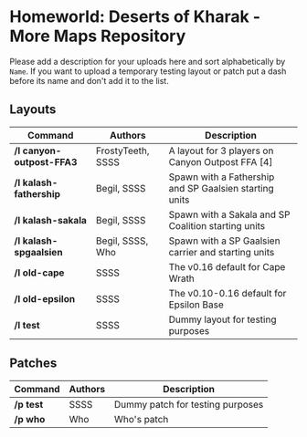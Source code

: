 # Homeworld: Deserts of Kharak - More Maps Repository
Please add a description for your uploads here and sort alphabetically by `Name`.
If you want to upload a temporary testing layout or patch put a dash before its name and don't add it to the list.

## Layouts
| Command | Authors | Description |
| ---- | ------- | ----------- |
| **/l canyon-outpost-FFA3** | FrostyTeeth, SSSS| A layout for 3 players on Canyon Outpost FFA [4]
| **/l kalash-fathership** | Begil, SSSS | Spawn with a Fathership and SP Gaalsien starting units |
| **/l kalash-sakala** | Begil, SSSS | Spawn with a Sakala and SP Coalition starting units |
| **/l kalash-spgaalsien** | Begil, SSSS, Who | Spawn with a SP Gaalsien carrier and starting units |
| **/l old-cape** | SSSS | The v0.16 default for Cape Wrath |
| **/l old-epsilon** | SSSS | The v0.10-0.16 default for Epsilon Base |
| **/l test** | SSSS | Dummy layout for testing purposes |

## Patches
| Command | Authors | Description |
| ---- | ------- | ----------- |
| **/p test** | SSSS | Dummy patch for testing purposes |
| **/p who** | Who | Who's patch |
